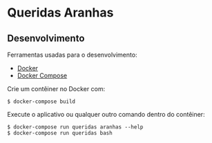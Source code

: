 # Queridas Aranhas

## Desenvolvimento

Ferramentas usadas para o desenvolvimento:

* [Docker](https://docker.com/)
* [Docker Compose](https://docs.docker.com/compose)

Crie um contêiner no Docker com:

    $ docker-compose build

Execute o aplicativo ou qualquer outro comando dentro do contêiner:

    $ docker-compose run queridas aranhas --help
    $ docker-compose run queridas bash
